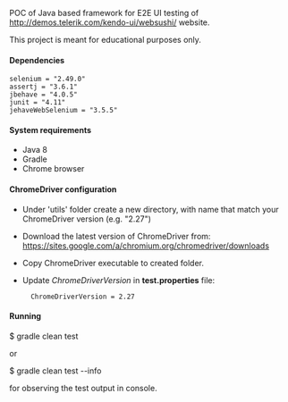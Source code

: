 POC of Java based framework for E2E UI testing of http://demos.telerik.com/kendo-ui/websushi/ website.

This project is meant for educational purposes only. 

#### Dependencies

    selenium = "2.49.0"
    assertj = "3.6.1"
    jbehave = "4.0.5"
    junit = "4.11"
    jehaveWebSelenium = "3.5.5"

#### System requirements

* Java 8
* Gradle
* Chrome browser

#### ChromeDriver configuration

* Under 'utils' folder create a new directory, with name that match your ChromeDriver version (e.g. "2.27")

* Download the latest version of ChromeDriver from:
  https://sites.google.com/a/chromium.org/chromedriver/downloads

* Copy ChromeDriver executable to created folder.

* Update *ChromeDriverVersion* in **test.properties** file:

        ChromeDriverVersion = 2.27

#### Running

$ gradle clean test

or

$ gradle clean test --info

for observing the test output in console.
